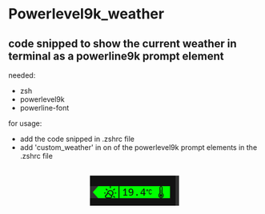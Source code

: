 # Powerlevel9k_weather
## code snipped to show the current weather in terminal as a powerline9k prompt element
needed:
* zsh
* powerlevel9k
* powerline-font

for usage:
* add the code snipped in .zshrc file
* add 'custom_weather' in on of the powerlevel9k prompt elements in the .zshrc file
<br/><br/>
<div style="text-align:center">
<img src="example.png"/>
</div>